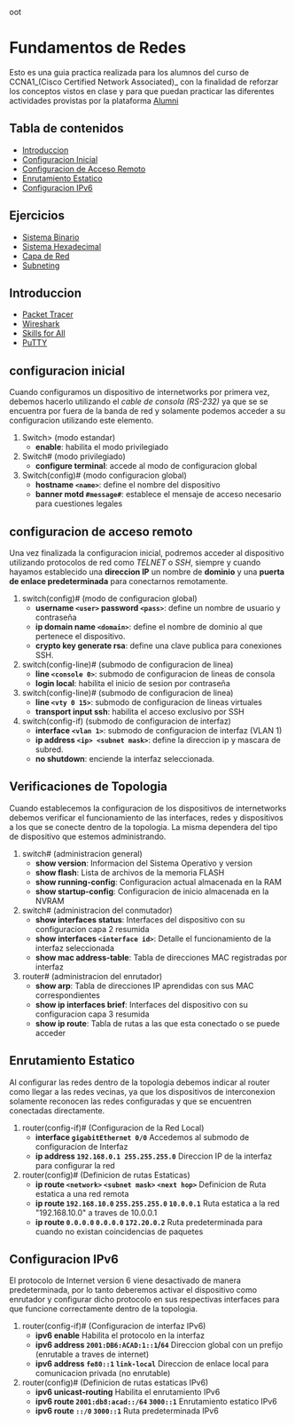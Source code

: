 oot
# Fundamentos de Redes

Esto es una guia practica realizada para los alumnos del curso de CCNA1_(Cisco Certified Network Associated)_ con la finalidad de reforzar los conceptos vistos en clase y para que puedan practicar las diferentes actividades provistas por la plataforma [Alumni](https://alumni.education)

## Tabla de contenidos
* [Introduccion](#introduccion)
* [Configuracion Inicial](#configuracion-inicial)
* [Configuracion de Acceso Remoto](#configuracion-de-acceso-remoto)
* [Enrutamiento Estatico](#enrutamiento-estatico)
* [Configuracion IPv6](#configuracion-ipv6)

## Ejercicios
* [Sistema Binario](./ejercicios/binary-decimal.md)
* [Sistema Hexadecimal](./ejercicios/hexadecimal.md)
* [Capa de Red](./ejercicios/ip.md)
* [Subneting](./ejercicios/subnetting.md)

## Introduccion
* [Packet Tracer](https://skillsforall.com/resources/lab-downloads)
* [Wireshark](https://www.wireshark.org/)
* [Skills for All](https://skillsforall.com/)
* [PuTTY](https://putty.org/)

## configuracion inicial
Cuando configuramos un dispositivo de internetworks por primera vez, debemos hacerlo utilizando el *cable de consola (RS-232)* ya que se se encuentra por fuera de la banda de red y solamente podemos acceder a su configuracion utilizando este elemento.

1. Switch> (modo estandar)
	* __enable__: habilita el modo privilegiado
2. Switch# (modo privilegiado)
	* __configure terminal__: accede al modo de configuracion global
3. Switch(config)# (modo configuracion global)
	* __hostname `<name>`__: define el nombre del dispositivo
	* __banner motd `#message#`__: establece el mensaje de acceso necesario para cuestiones legales

## configuracion de acceso remoto
Una vez finalizada la configuracion inicial, podremos acceder al dispositivo utilizando protocolos de red como _TELNET_ o _SSH_, siempre y cuando hayamos establecido una __direccion IP__ un nombre de __dominio__ y una __puerta de enlace predeterminada__ para conectarnos remotamente.

1. switch(config)# (modo de configuracion global)
	* __username `<user>` password `<pass>`__: define un nombre de usuario y contraseña
	* __ip domain name `<domain>`__: define el nombre de dominio al que pertenece el dispositivo.
	* __crypto key generate rsa__: define una clave publica para conexiones SSH.
2. switch(config-line)# (submodo de configuracion de linea)
	* __line `<console 0>`__: submodo de configuracion de lineas de consola
	* __login local__: habilita el inicio de sesion por contraseña
3. switch(config-line)# (submodo de configuracion de linea)
	* __line `<vty 0 15>`__: submodo de configuracion de lineas virtuales
	* __transport input ssh__: habilita el acceso exclusivo por SSH
4. switch(config-if) (submodo de configuracion de interfaz)
	* __interface `<vlan 1>`__: submodo de configuracion de interfaz (VLAN 1)
	* __ip address `<ip> <subnet mask>`__: define la direccion ip y mascara de subred.
	* __no shutdown__: enciende la interfaz seleccionada.

## Verificaciones de Topologia
Cuando establecemos la configuracion de los dispositivos de internetworks debemos verificar el funcionamiento de las interfaces, redes y dispositivos a los que se conecte dentro de la topologia. La misma dependera del tipo de dispositivo que estemos administrando.

1. switch# (administracion general)
	* __show version__: Informacion del Sistema Operativo y version
	* __show flash__: Lista de archivos de la memoria FLASH
	* __show running-config__: Configuracion actual almacenada en la RAM
	* __show startup-config__: Configuracion de inicio almacenada en la NVRAM
1. switch# (administracion del conmutador)
	* __show interfaces status__: Interfaces del dispositivo con su configuracion capa 2 resumida
	* __show interfaces `<interface id>`__: Detalle el funcionamiento de la interfaz seleccionada
	* __show mac address-table__: Tabla de direcciones MAC registradas por interfaz
1. router# (administracion del enrutador)
	* __show arp__: Tabla de direcciones IP aprendidas con sus MAC correspondientes
	* __show ip interfaces brief__: Interfaces del dispositivo con su configuracion capa 3 resumida
	* __show ip route__: Tabla de rutas a las que esta conectado o se puede acceder

## Enrutamiento Estatico
Al configurar las redes dentro de la topologia debemos indicar al router como llegar a las redes vecinas, ya que los dispositivos de interconexion solamente reconocen las redes configuradas y que se encuentren conectadas directamente.

1. router(config-if)# (Configuracion de la Red Local)
	* __interface `gigabitEthernet 0/0`__ Accedemos al submodo de configuracion de Interfaz
	* __ip address `192.168.0.1 255.255.255.0`__ Direccion IP de la interfaz para configurar la red
2. router(config)# (Definicion de rutas Estaticas)
	* __ip route `<network>` `<subnet mask>` `<next hop>`__ Definicion de Ruta estatica a una red remota
	* __ip route `192.168.10.0` `255.255.255.0` `10.0.0.1`__ Ruta estatica a la red "192.168.10.0" a traves de 10.0.0.1
	* __ip route `0.0.0.0` `0.0.0.0` `172.20.0.2`__ Ruta predeterminada para cuando no existan coincidencias de paquetes

## Configuracion IPv6
El protocolo de Internet version 6 viene desactivado de manera predeterminada, por lo tanto deberemos activar el dispositivo como enrutador y configurar dicho protocolo en sus respectivas interfaces para que funcione correctamente dentro de la topologia.

1. router(config-if)# (Configuracion de interfaz IPv6)
	* __ipv6 enable__ Habilita el protocolo en la interfaz
	* __ipv6 address `2001:DB6:ACAD:1::1`/`64`__ Direccion global con un prefijo (enrutable a traves de internet)
	* __ipv6 address `fe80::1` `link-local`__ Direccion de enlace local para comunicacion privada (no enrutable)
1. router(config)# (Definicion de rutas estaticas IPv6)
	* __ipv6 unicast-routing__ Habilita el enrutamiento IPv6
	* __ipv6 route `2001:db8:acad::/64` `3000::1`__ Enrutamiento estatico IPv6
	* __ipv6 route `::/0` `3000::1`__ Ruta predeterminada IPv6
